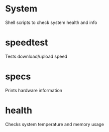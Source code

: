 # System
Shell scripts to check system health and info

# speedtest
Tests download/upload speed

# specs
Prints hardware information

# health
Checks system temperature and memory usage
